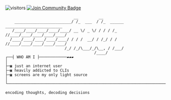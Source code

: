 ![visitors](https://vbr.nathanchung.dev/badge?page_id=he7yz.he7yz&color=00cf00)
<a href="https://discord.gg/wU8kaRVKDC"><img src="https://img.shields.io/discord/1037005487771762729.svg?style=flat&label=Helyz'%20Dystopia&color=7289DA" alt="Join Community Badge"/></a>
```
                              __         __                                   
    _________________________/ /_  ___  / /_  ______ _________________________
   /____/____/____/____/____/ __ \/ _ \/ / / / /_  //____/____/____/____/____/
  /____/____/____/____/____/ / / /  __/ / /_/ / / //____/____/____/____/____/ 
                          /_/ /_/\___/_/\__, / /___/                          
                                       /____/                            
┌──┤ WHO AM I ├────────────▰▰▰
│
├─▣ just an internet user 
├─▣ heavily addicted to CLIs
├─▣ screens are my only light source
│
└────────────────────────────────────────────────────────────────────────▰▰▰

encoding thoughts, decoding decisions
